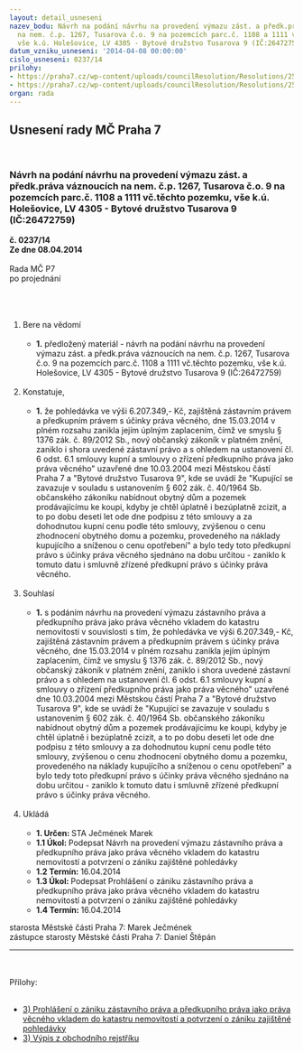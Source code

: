 ```yaml
---
layout: detail_usneseni
nazev_bodu: Návrh na podání návrhu na provedení výmazu zást. a předk.práva váznoucích
  na nem. č.p. 1267, Tusarova č.o. 9 na pozemcích parc.č. 1108 a 1111 vč.těchto pozemku,
  vše k.ú. Holešovice, LV 4305 - Bytové družstvo Tusarova 9 (IČ:26472759)
datum_vzniku_usneseni: '2014-04-08 00:00:00'
cislo_usneseni: 0237/14
prilohy:
- https://praha7.cz/wp-content/uploads/councilResolution/Resolutions/25144/237_14_tusarova_9_potvrzen%c3%ad.doc
- https://praha7.cz/wp-content/uploads/councilResolution/Resolutions/25144/17-14-tusarova_9_2.pdf
organ: rada
---
```

<div id="ucUsn_pList" class="usn">
	<span><h2>Usnesení rady MČ Praha 7 </h2>
<br></span><div class="standBody">
<span><h3>Návrh na podání návrhu na provedení výmazu zást. a předk.práva váznoucích na nem. č.p. 1267, Tusarova č.o. 9 na pozemcích parc.č. 1108 a 1111 vč.těchto pozemku, vše k.ú. Holešovice, LV 4305 - Bytové družstvo Tusarova 9 (IČ:26472759)</h3></span><div class="center">
		<strong>č. 0237/14</strong><br>
	</div>
<div class="center">
		<strong>Ze dne 08.04.2014</strong><br><br>
	</div>Rada MČ P7<br>po projednání<br><br><br><ol>
<br><li>Bere na vědomí<br><ul>
<br><li>
<strong>1.</strong> předložený materiál - návrh na podání návrhu na provedení výmazu zást. a předk.práva váznoucích na nem. č.p. 1267, Tusarova č.o. 9 na pozemcích parc.č. 1108 a 1111 vč.těchto pozemku, vše k.ú. Holešovice, LV 4305 - Bytové družstvo Tusarova 9 (IČ:26472759)</li>
</ul>
<br>
</li>
<li>Konstatuje,<br><ul>
<br><li>
<strong>1.</strong> že pohledávka ve výši 6.207.349,- Kč, zajištěná zástavním právem a předkupním právem s účinky práva věcného, dne 15.03.2014 v plném rozsahu zanikla jejím úplným zaplacením, čímž ve smyslu § 1376 zák. č. 89/2012 Sb., nový občanský zákoník v platném znění, zaniklo i shora uvedené zástavní právo a s ohledem na ustanovení čl. 6 odst. 6.1 smlouvy kupní a smlouvy o zřízení předkupního práva jako práva věcného" uzavřené dne 10.03.2004 mezi Městskou částí Praha 7 a "Bytové družstvo Tusarova 9", kde se uvádí že "Kupující se zavazuje v souladu s ustanovením § 602 zák. č. 40/1964 Sb. občanského zákoníku nabídnout obytný dům a pozemek prodávajícímu ke koupi, kdyby je chtěl úplatně i bezúplatně zcizit, a to po dobu deseti let ode dne podpisu z této smlouvy a za dohodnutou kupní cenu podle této smlouvy, zvýšenou o cenu zhodnocení obytného domu a pozemku, provedeného na náklady kupujícího a sníženou o cenu opotřebení" a bylo tedy toto předkupní právo s účinky práva věcného sjednáno na dobu určitou - zaniklo k tomuto datu i smluvně zřízené předkupní právo s účinky práva věcného.</li>
</ul>
<br>
</li>
<li>Souhlasí<br><ul>
<br><li>
<strong>1.</strong> s podáním návrhu na provedení výmazu zástavního práva a předkupního práva jako práva věcného vkladem do katastru nemovitostí v souvislosti s tím, že pohledávka ve výši 6.207.349,- Kč, zajištěná zástavním právem a předkupním právem s účinky práva věcného, dne 15.03.2014 v plném rozsahu zanikla jejím úplným zaplacením, čímž ve smyslu § 1376 zák. č. 89/2012 Sb., nový občanský zákoník v platném znění, zaniklo i shora uvedené zástavní právo a s ohledem na ustanovení čl. 6 odst. 6.1 smlouvy kupní a smlouvy o zřízení předkupního práva jako práva věcného" uzavřené dne 10.03.2004 mezi Městskou částí Praha 7 a "Bytové družstvo Tusarova 9", kde se uvádí že "Kupující se zavazuje v souladu s ustanovením § 602 zák. č. 40/1964 Sb. občanského zákoníku nabídnout obytný dům a pozemek prodávajícímu ke koupi, kdyby je chtěl úplatně i bezúplatně zcizit, a to po dobu deseti let ode dne podpisu z této smlouvy a za dohodnutou kupní cenu podle této smlouvy, zvýšenou o cenu zhodnocení obytného domu a pozemku, provedeného na náklady kupujícího a sníženou o cenu opotřebení" a bylo tedy toto předkupní právo s účinky práva věcného sjednáno na dobu určitou - zaniklo k tomuto datu i smluvně zřízené předkupní právo s účinky práva věcného. </li>
</ul>
<br>
</li>
<li>Ukládá<br><ul>
<br><li>
<strong>1. Určen: </strong>STA Ječmének Marek<br>
</li>
<li>
<strong>1.1 Úkol: </strong>Podepsat Návrh na provedení výmazu zástavního práva a předkupního práva jako práva věcného vkladem do katastru nemovitostí a potvrzení o zániku zajištěné pohledávky <br>
</li>
<li>
<strong>1.2 Termín: </strong>16.04.2014<br>
</li>
<li>
<strong>1.3 Úkol: </strong>Podepsat Prohlášení o zániku zástavního práva a předkupního práva jako práva věcného vkladem do katastru nemovitostí a potvrzení o zániku zajištěné pohledávky<br>
</li>
<li>
<strong>1.4 Termín: </strong>16.04.2014</li>
</ul>
</li>
</ol>starosta Městské části Praha 7: Marek Ječmének<br>zástupce starosty Městské části Praha 7: Daniel Štěpán <br><hr>
<br><br>Přílohy: <br><ul>
<br><li>
<a href="/zdroj.aspx?typ=4&amp;Id=55511&amp;sh=-825441003" target="_blank" title="Odkaz na soubor - 59,5 kB - nové okno">3) Prohlášení o zániku zástavního práva a předkupního práva jako práva věcného vkladem do katastru nemovitostí a potvrzení o zániku zajištěné pohledávky</a> <br>
</li>
<li>
<a href="/zdroj.aspx?typ=4&amp;id=55434&amp;sh=-1804440171" target="_blank" title="Odkaz na soubor - 52,5 kB - nové okno">3) Výpis z obchodního rejstříku</a> </li>
</ul>
</div>
</div>